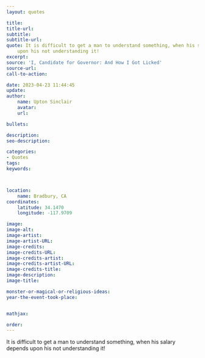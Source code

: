 ```yaml
---
layout: quotes

title:
title-url:
subtitle:
subtitle-url:
quote: It is difficult to get a man to understand something, when his salary depends
    upon his not understanding it!
excerpt:
source: 'I, Candidate for Governor: And How I Got Licked'
source-url:
call-to-action:

date: 2023-04-23 11:44:45
update:
author:
    name: Upton Sinclair
    avatar:
    url:

bullets:

description:
seo-description:

categories:
- Quotes
tags:
keywords:



location:
    name: Bradbury, CA
coordinates:
    latitude: 34.1470
    longitude: -117.9709

image:
image-alt:
image-artist:
image-artist-URL:
image-credits:
image-credits-URL:
image-credits-artist:
image-credits-artist-URL:
image-credits-title:
image-description:
image-title:

monster-or-magical-or-religious-ideas:
year-the-event-took-place:


mathjax:

order:
---
```

It is difficult to get a man to understand something, when his salary depends upon his not understanding it!
